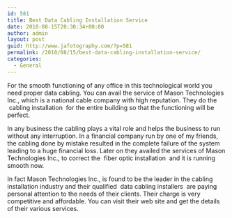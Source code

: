 ```yaml
---
id: 581
title: Best Data Cabling Installation Service
date: 2010-08-15T20:30:34+00:00
author: admin
layout: post
guid: http://www.jafotography.com/?p=581
permalink: /2010/08/15/best-data-cabling-installation-service/
categories:
  - General
---
```

For the smooth functioning of any office in this technological world you need proper data cabling. You can avail the service of Mason Technologies Inc., which is a national cable company with high reputation. They do the &nbsp;cabling installation&nbsp; for the entire building so that the functioning will be perfect.

In any business the cabling plays a vital role and helps the business to run without any interruption. In a financial company run by one of my friends, the cabling done by mistake resulted in the complete failure of the system leading to a huge financial loss. Later on they availed the services of Mason Technologies Inc., to correct the &nbsp;fiber optic installation&nbsp; and it is running smooth now.

In fact Mason Technologies Inc., is found to be the leader in the cabling installation industry and their qualified &nbsp;data cabling installers&nbsp; are paying personal attention to the needs of their clients. Their charge is very competitive and affordable. You can visit their web site and get the details of their various services.